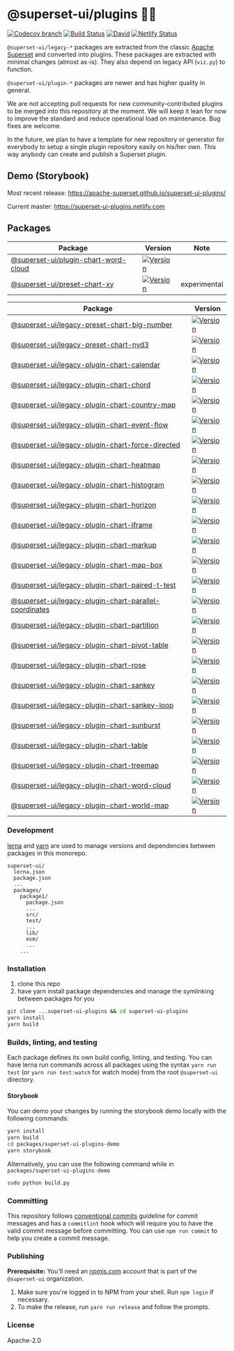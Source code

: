 # @superset-ui/plugins 🔌💡

[![Codecov branch](https://img.shields.io/codecov/c/github/apache-superset/superset-ui-plugins/master.svg?style=flat-square)](https://codecov.io/gh/apache-superset/superset-ui-plugins/branch/master)
[![Build Status](https://img.shields.io/travis/com/apache-superset/superset-ui-plugins/master.svg?style=flat-square
)](https://travis-ci.com/apache-superset/superset-ui-plugins)
[![David](https://img.shields.io/david/dev/apache-superset/superset-ui-plugins.svg?style=flat-square)](https://david-dm.org/apache-superset/superset-ui-plugins?type=dev)
[![Netlify Status](https://api.netlify.com/api/v1/badges/d2c78390-752e-4fc2-abf0-7e6df362b9ff/deploy-status)](https://app.netlify.com/sites/superset-ui-plugins/deploys)

`@superset-ui/legacy-*` packages are extracted from the classic [Apache Superset](https://github.com/apache/incubator-superset) and converted into plugins.
These packages are extracted with minimal changes (almost as-is). They also depend on legacy API (`viz.py`) to function.

`@superset-ui/plugin-*` packages are newer and has higher quality in general.

We are not accepting pull requests for new community-contributed plugins to be merged into this repository at the moment.
We will keep it lean for now to improve the standard and reduce operational load on maintenance.
Bug fixes are welcome.

In the future, we plan to have a template for new repository or generator for everybody to setup a single plugin repository easily on his/her own.
This way anybody can create and publish a Superset plugin.

## Demo (Storybook)

Most recent release: https://apache-superset.github.io/superset-ui-plugins/

Current master: https://superset-ui-plugins.netlify.com

## Packages

| Package | Version | Note |
|--|--|--|
| [@superset-ui/plugin-chart-word-cloud](https://github.com/apache-superset/superset-ui/tree/master/packages/superset-ui-plugin-chart-word-cloud) | [![Version](https://img.shields.io/npm/v/@superset-ui/plugin-chart-word-cloud.svg?style=flat-square)](https://img.shields.io/npm/v/@superset-ui/plugin-chart-word-cloud.svg?style=flat-square) | |
| [@superset-ui/preset-chart-xy](https://github.com/apache-superset/superset-ui/tree/master/packages/superset-ui-preset-chart-xy) | [![Version](https://img.shields.io/npm/v/@superset-ui/preset-chart-xy.svg?style=flat-square)](https://img.shields.io/npm/v/@superset-ui/preset-chart-xy.svg?style=flat-square) | experimental |

| Package | Version |
|--|--|
| [@superset-ui/legacy-preset-chart-big-number](https://github.com/apache-superset/superset-ui-plugins/tree/master/packages/superset-ui-legacy-preset-chart-big-number) | [![Version](https://img.shields.io/npm/v/@superset-ui/legacy-preset-chart-big-number.svg?style=flat-square)](https://img.shields.io/npm/v/@superset-ui/legacy-preset-chart-big-number.svg?style=flat-square) |
| [@superset-ui/legacy-preset-chart-nvd3](https://github.com/apache-superset/superset-ui-plugins/tree/master/packages/superset-ui-legacy-preset-chart-nvd3) | [![Version](https://img.shields.io/npm/v/@superset-ui/legacy-preset-chart-nvd3.svg?style=flat-square)](https://img.shields.io/npm/v/@superset-ui/legacy-preset-chart-nvd3.svg?style=flat-square) |
| [@superset-ui/legacy-plugin-chart-calendar](https://github.com/apache-superset/superset-ui-plugins/tree/master/packages/superset-ui-legacy-plugin-chart-calendar) | [![Version](https://img.shields.io/npm/v/@superset-ui/legacy-plugin-chart-calendar.svg?style=flat-square)](https://img.shields.io/npm/v/@superset-ui/legacy-plugin-chart-calendar.svg?style=flat-square) |
| [@superset-ui/legacy-plugin-chart-chord](https://github.com/apache-superset/superset-ui-plugins/tree/master/packages/superset-ui-legacy-plugin-chart-chord) | [![Version](https://img.shields.io/npm/v/@superset-ui/legacy-plugin-chart-chord.svg?style=flat-square)](https://img.shields.io/npm/v/@superset-ui/legacy-plugin-chart-chord.svg?style=flat-square) |
| [@superset-ui/legacy-plugin-chart-country-map](https://github.com/apache-superset/superset-ui-plugins/tree/master/packages/superset-ui-legacy-plugin-chart-country-map) | [![Version](https://img.shields.io/npm/v/@superset-ui/legacy-plugin-chart-country-map.svg?style=flat-square)](https://img.shields.io/npm/v/@superset-ui/legacy-plugin-chart-country-map.svg?style=flat-square) |
| [@superset-ui/legacy-plugin-chart-event-flow](https://github.com/apache-superset/superset-ui-plugins/tree/master/packages/superset-ui-legacy-plugin-chart-event-flow) | [![Version](https://img.shields.io/npm/v/@superset-ui/legacy-plugin-chart-event-flow.svg?style=flat-square)](https://img.shields.io/npm/v/@superset-ui/legacy-plugin-chart-event-flow.svg?style=flat-square) |
| [@superset-ui/legacy-plugin-chart-force-directed](https://github.com/apache-superset/superset-ui-plugins/tree/master/packages/superset-ui-legacy-plugin-chart-force-directed) | [![Version](https://img.shields.io/npm/v/@superset-ui/legacy-plugin-chart-force-directed.svg?style=flat-square)](https://img.shields.io/npm/v/@superset-ui/legacy-plugin-chart-force-directed.svg?style=flat-square) |
| [@superset-ui/legacy-plugin-chart-heatmap](https://github.com/apache-superset/superset-ui-plugins/tree/master/packages/superset-ui-legacy-plugin-chart-heatmap) | [![Version](https://img.shields.io/npm/v/@superset-ui/legacy-plugin-chart-heatmap.svg?style=flat-square)](https://img.shields.io/npm/v/@superset-ui/legacy-plugin-chart-heatmap.svg?style=flat-square) |
| [@superset-ui/legacy-plugin-chart-histogram](https://github.com/apache-superset/superset-ui-plugins/tree/master/packages/superset-ui-legacy-plugin-chart-histogram) | [![Version](https://img.shields.io/npm/v/@superset-ui/legacy-plugin-chart-histogram.svg?style=flat-square)](https://img.shields.io/npm/v/@superset-ui/legacy-plugin-chart-histogram.svg?style=flat-square) |
| [@superset-ui/legacy-plugin-chart-horizon](https://github.com/apache-superset/superset-ui-plugins/tree/master/packages/superset-ui-legacy-plugin-chart-horizon) | [![Version](https://img.shields.io/npm/v/@superset-ui/legacy-plugin-chart-horizon.svg?style=flat-square)](https://img.shields.io/npm/v/@superset-ui/legacy-plugin-chart-horizon.svg?style=flat-square) |
| [@superset-ui/legacy-plugin-chart-iframe](https://github.com/apache-superset/superset-ui-plugins/tree/master/packages/superset-ui-legacy-plugin-chart-iframe) | [![Version](https://img.shields.io/npm/v/@superset-ui/legacy-plugin-chart-iframe.svg?style=flat-square)](https://img.shields.io/npm/v/@superset-ui/legacy-plugin-chart-iframe.svg?style=flat-square) |
| [@superset-ui/legacy-plugin-chart-markup](https://github.com/apache-superset/superset-ui-plugins/tree/master/packages/superset-ui-legacy-plugin-chart-markup) | [![Version](https://img.shields.io/npm/v/@superset-ui/legacy-plugin-chart-markup.svg?style=flat-square)](https://img.shields.io/npm/v/@superset-ui/legacy-plugin-chart-markup.svg?style=flat-square) |
| [@superset-ui/legacy-plugin-chart-map-box](https://github.com/apache-superset/superset-ui-plugins/tree/master/packages/superset-ui-legacy-plugin-chart-map-box) | [![Version](https://img.shields.io/npm/v/@superset-ui/legacy-plugin-chart-map-box.svg?style=flat-square)](https://img.shields.io/npm/v/@superset-ui/legacy-plugin-chart-map-box.svg?style=flat-square) |
| [@superset-ui/legacy-plugin-chart-paired-t-test](https://github.com/apache-superset/superset-ui-plugins/tree/master/packages/superset-ui-legacy-plugin-chart-paired-t-test) | [![Version](https://img.shields.io/npm/v/@superset-ui/legacy-plugin-chart-paired-t-test.svg?style=flat-square)](https://img.shields.io/npm/v/@superset-ui/legacy-plugin-chart-paired-t-test.svg?style=flat-square) |
| [@superset-ui/legacy-plugin-chart-parallel-coordinates](https://github.com/apache-superset/superset-ui-plugins/tree/master/packages/superset-ui-legacy-plugin-chart-parallel-coordinates) | [![Version](https://img.shields.io/npm/v/@superset-ui/legacy-plugin-chart-parallel-coordinates.svg?style=flat-square)](https://img.shields.io/npm/v/@superset-ui/legacy-plugin-chart-parallel-coordinates.svg?style=flat-square) |
| [@superset-ui/legacy-plugin-chart-partition](https://github.com/apache-superset/superset-ui-plugins/tree/master/packages/superset-ui-legacy-plugin-chart-partition) | [![Version](https://img.shields.io/npm/v/@superset-ui/legacy-plugin-chart-partition.svg?style=flat-square)](https://img.shields.io/npm/v/@superset-ui/legacy-plugin-chart-partition.svg?style=flat-square) |
| [@superset-ui/legacy-plugin-chart-pivot-table](https://github.com/apache-superset/superset-ui-plugins/tree/master/packages/superset-ui-legacy-plugin-chart-pivot-table) | [![Version](https://img.shields.io/npm/v/@superset-ui/legacy-plugin-chart-pivot-table.svg?style=flat-square)](https://img.shields.io/npm/v/@superset-ui/legacy-plugin-chart-pivot-table.svg?style=flat-square) |
| [@superset-ui/legacy-plugin-chart-rose](https://github.com/apache-superset/superset-ui-plugins/tree/master/packages/superset-ui-legacy-plugin-chart-rose) | [![Version](https://img.shields.io/npm/v/@superset-ui/legacy-plugin-chart-rose.svg?style=flat-square)](https://img.shields.io/npm/v/@superset-ui/legacy-plugin-chart-rose.svg?style=flat-square) |
| [@superset-ui/legacy-plugin-chart-sankey](https://github.com/apache-superset/superset-ui-plugins/tree/master/packages/superset-ui-legacy-plugin-chart-sankey) | [![Version](https://img.shields.io/npm/v/@superset-ui/legacy-plugin-chart-sankey.svg?style=flat-square)](https://img.shields.io/npm/v/@superset-ui/legacy-plugin-chart-sankey.svg?style=flat-square) |
| [@superset-ui/legacy-plugin-chart-sankey-loop](https://github.com/apache-superset/superset-ui-plugins/tree/master/packages/superset-ui-legacy-plugin-chart-sankey-loop) | [![Version](https://img.shields.io/npm/v/@superset-ui/legacy-plugin-chart-sankey-loop.svg?style=flat-square)](https://img.shields.io/npm/v/@superset-ui/legacy-plugin-chart-sankey-loop.svg?style=flat-square) |
| [@superset-ui/legacy-plugin-chart-sunburst](https://github.com/apache-superset/superset-ui-plugins/tree/master/packages/superset-ui-legacy-plugin-chart-sunburst) | [![Version](https://img.shields.io/npm/v/@superset-ui/legacy-plugin-chart-sunburst.svg?style=flat-square)](https://img.shields.io/npm/v/@superset-ui/legacy-plugin-chart-sunburst.svg?style=flat-square) |
| [@superset-ui/legacy-plugin-chart-table](https://github.com/apache-superset/superset-ui-plugins/tree/master/packages/superset-ui-legacy-plugin-chart-table) | [![Version](https://img.shields.io/npm/v/@superset-ui/legacy-plugin-chart-table.svg?style=flat-square)](https://img.shields.io/npm/v/@superset-ui/legacy-plugin-chart-table.svg?style=flat-square) |
| [@superset-ui/legacy-plugin-chart-treemap](https://github.com/apache-superset/superset-ui-plugins/tree/master/packages/superset-ui-legacy-plugin-chart-treemap) | [![Version](https://img.shields.io/npm/v/@superset-ui/legacy-plugin-chart-treemap.svg?style=flat-square)](https://img.shields.io/npm/v/@superset-ui/legacy-plugin-chart-treemap.svg?style=flat-square) |
| [@superset-ui/legacy-plugin-chart-word-cloud](https://github.com/apache-superset/superset-ui-plugins/tree/master/packages/superset-ui-legacy-plugin-chart-word-cloud) | [![Version](https://img.shields.io/npm/v/@superset-ui/legacy-plugin-chart-word-cloud.svg?style=flat-square)](https://img.shields.io/npm/v/@superset-ui/legacy-plugin-chart-word-cloud.svg?style=flat-square) |
| [@superset-ui/legacy-plugin-chart-world-map](https://github.com/apache-superset/superset-ui-plugins/tree/master/packages/superset-ui-legacy-plugin-chart-world-map) | [![Version](https://img.shields.io/npm/v/@superset-ui/legacy-plugin-chart-world-map.svg?style=flat-square)](https://img.shields.io/npm/v/@superset-ui/legacy-plugin-chart-world-map.svg?style=flat-square) |

### Development

[lerna](https://github.com/lerna/lerna/) and [yarn](https://yarnpkg.com) are used to manage versions and dependencies between
packages in this monorepo.

```
superset-ui/
  lerna.json
  package.json
  ...
  packages/
    package1/
      package.json
      ...
      src/
      test/
      ...
      lib/
      esm/
      ...
    ...
```

### Installation

1. clone this repo
2. have yarn install package dependencies and manage the symlinking between packages for you

```sh
git clone ...superset-ui-plugins && cd superset-ui-plugins
yarn install
yarn build
```

### Builds, linting, and testing

Each package defines its own build config, linting, and testing. You can have lerna run commands
across all packages using the syntax `yarn run test` (or `yarn run test:watch` for watch mode) from the root `@superset-ui` directory.

#### Storybook

You can demo your changes by running the storybook demo locally with the following commands:

```sh
yarn install
yarn build
cd packages/superset-ui-plugins-demo
yarn storybook
```

Alternatively, you can use the following command while in `packages/superset-ui-plugins-demo`

```sh
sudo python build.py
```

### Committing

This repository follows [conventional commits](https://www.conventionalcommits.org/en/v1.0.0-beta.3/) guideline for commit messages and has a `commitlint` hook which will require you to have the valid commit message before committing. You can use `npm run commit` to help you create a commit message.

### Publishing

**Prerequisite:** You'll need an [npmjs.com](https://npmjs.com) account that is part of the `@superset-ui` organization.

1. Make sure you're logged in to NPM from your shell. Run `npm login` if necessary.
2. To make the release, run `yarn run release` and follow the prompts.

### License

Apache-2.0

